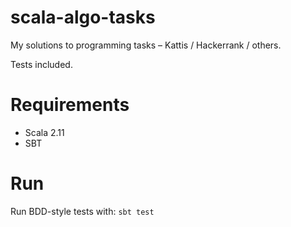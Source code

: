 # scala-algo-tasks

My solutions to programming tasks – Kattis / Hackerrank / others.

Tests included.

# Requirements

 * Scala 2.11
 * SBT

# Run

Run BDD-style tests with: `sbt test`
